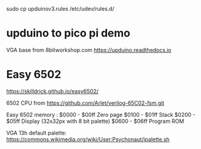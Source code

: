 sudo cp upduinov3.rules /etc/udev/rules.d/


upduino to pico pi demo
=======================

VGA base from 8bitworkshop.com
https://upduino.readthedocs.io


Easy 6502
=========
https://skilldrick.github.io/easy6502/

6502 CPU from https://github.com/Arlet/verilog-65C02-fsm.git

Easy 6502 memory :
$0000 - $00ff  Zero page
$0100 - $01ff  Stack
$0200 - $05ff  Display (32x32px with 8 bit palette)
$0600 - $06ff  Program ROM

VGA 13h default palette:
https://commons.wikimedia.org/wiki/User:Psychonaut/ipalette.sh

